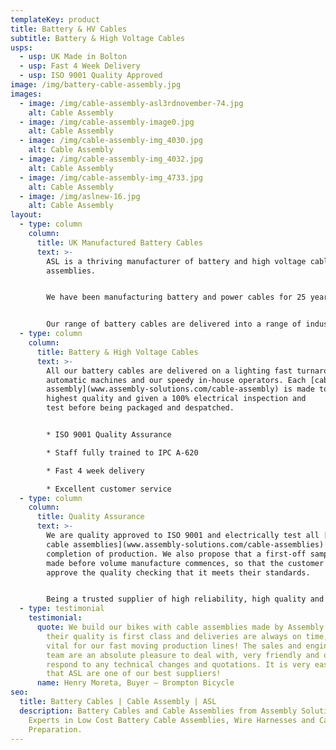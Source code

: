 ```yaml
---
templateKey: product
title: Battery & HV Cables
subtitle: Battery & High Voltage Cables
usps:
  - usp: UK Made in Bolton
  - usp: Fast 4 Week Delivery
  - usp: ISO 9001 Quality Approved
image: /img/battery-cable-assembly.jpg
images:
  - image: /img/cable-assembly-asl3rdnovember-74.jpg
    alt: Cable Assembly
  - image: /img/cable-assembly-image0.jpg
    alt: Cable Assembly
  - image: /img/cable-assembly-img_4030.jpg
    alt: Cable Assembly
  - image: /img/cable-assembly-img_4032.jpg
    alt: Cable Assembly
  - image: /img/cable-assembly-img_4733.jpg
    alt: Cable Assembly
  - image: /img/aslnew-16.jpg
    alt: Cable Assembly
layout:
  - type: column
    column:
      title: UK Manufactured Battery Cables
      text: >-
        ASL is a thriving manufacturer of battery and high voltage cable
        assemblies.


        We have been manufacturing battery and power cables for 25 years and build to custom specification with any type of cable and terminations from simple ring terminals to more complex lugs and fittings.


        Our range of battery cables are delivered into a range of industries and used for; Cars, Buses and Commercial Vehicles.
  - type: column
    column:
      title: Battery & High Voltage Cables
      text: >-
        All our battery cables are delivered on a lighting fast turnaround using
        automatic machines and our speedy in-house operators. Each [cable
        assembly](www.assembly-solutions.com/cable-assembly) is made to the
        highest quality and given a 100% electrical inspection and
        test before being packaged and despatched.


        * ISO 9001 Quality Assurance

        * Staff fully trained to IPC A-620

        * Fast 4 week delivery

        * Excellent customer service
  - type: column
    column:
      title: Quality Assurance
      text: >-
        We are quality approved to ISO 9001 and electrically test all [battery
        cable assemblies](www.assembly-solutions.com/cable-assemblies) upon
        completion of production. We also propose that a first-off sample is
        made before volume manufacture commences, so that the customer can
        approve the quality checking that it meets their standards.


        Being a trusted supplier of high reliability, high quality and technically advanced components and products, we are proud to be the supplier of choice to an impressive list of blue-chip companies including; Aston Martin, Siemens and Vodafone.
  - type: testimonial
    testimonial:
      quote: We build our bikes with cable assemblies made by Assembly Solutions as
        their quality is first class and deliveries are always on time, which is
        vital for our fast moving production lines! The sales and engineering
        team are an absolute pleasure to deal with, very friendly and quick to
        respond to any technical changes and quotations. It is very easy to say
        that ASL are one of our best suppliers!
      name: Henry Moreta, Buyer – Brompton Bicycle
seo:
  title: Battery Cables | Cable Assembly | ASL
  description: Battery Cables and Cable Assemblies from Assembly Solutions.
    Experts in Low Cost Battery Cable Assemblies, Wire Harnesses and Cable
    Preparation.
---
```

